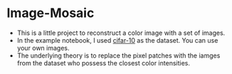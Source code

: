 # Image-Mosaic
* This is a little project to reconstruct a color image with a set of images. 
* In the example notebook, I used [cifar-10](https://www.cs.toronto.edu/~kriz/cifar.html) as the dataset. You can use your own images.
* The underlying theory is to replace the pixel patches with the iamges from the dataset who possess the closest color intensities.
